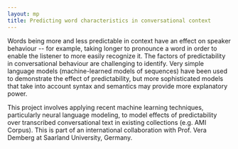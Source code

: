 ```yaml
---
layout: mp
title: Predicting word characteristics in conversational context
---
```

Words being more and less predictable in context have an effect on
speaker behaviour -- for example, taking longer to pronounce a word in
order to enable the listener to more easily recognize it.  The factors
of predictability in conversational behaviour are challenging to
identify. Very simple language models (machine-learned models of
sequences) have been used to demonstrate the effect of predictability,
but more sophisticated models that take into account syntax and
semantics may provide more explanatory power.

This project involves applying recent machine learning techniques,
particularly neural language modeling, to model effects of
predictability over transcribed conversational text in existing
collections (e.g. AMI Corpus). This is part of an international collaboration
with Prof. Vera Demberg at Saarland University, Germany.
